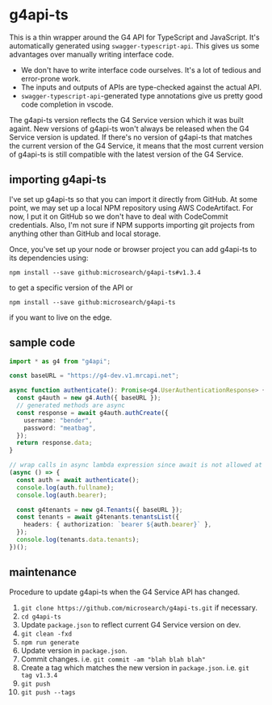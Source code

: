 # g4api-ts

This is a thin wrapper around the G4 API for TypeScript and JavaScript. It's
automatically generated using `swagger-typescript-api`. This gives us some
advantages over manually writing interface code.

- We don't have to write interface code ourselves. It's a lot of tedious and
  error-prone work.
- The inputs and outputs of APIs are type-checked against the actual API.
- `swagger-typescript-api`-generated type annotations give us pretty good code
  completion in vscode.

The g4api-ts version reflects the G4 Service version which it was built againt.
New versions of g4api-ts won't always be released when the G4 Service version is
updated. If there's no version of g4api-ts that matches the current version of
the G4 Service, it means that the most current version of g4api-ts is still
compatible with the latest version of the G4 Service.

## importing g4api-ts

I've set up g4api-ts so that you can import it directly from GitHub. At some
point, we may set up a local NPM repository using AWS CodeArtifact. For now, I
put it on GitHub so we don't have to deal with CodeCommit credentials. Also, I'm
not sure if NPM supports importing git projects from anything other than GitHub
and local storage.

Once, you've set up your node or browser project you can add g4api-ts to its dependencies using:

    npm install --save github:microsearch/g4api-ts#v1.3.4

to get a specific version of the API or

    npm install --save github:microsearch/g4api-ts

if you want to live on the edge.

## sample code

```typescript
import * as g4 from "g4api";

const baseURL = "https://g4-dev.v1.mrcapi.net";

async function authenticate(): Promise<g4.UserAuthenticationResponse> {
  const g4auth = new g4.Auth({ baseURL });
  // generated methods are async
  const response = await g4auth.authCreate({
    username: "bender",
    password: "meatbag",
  });
  return response.data;
}

// wrap calls in async lambda expression since await is not allowed at top level
(async () => {
  const auth = await authenticate();
  console.log(auth.fullname);
  console.log(auth.bearer);

  const g4tenants = new g4.Tenants({ baseURL });
  const tenants = await g4tenants.tenantsList({
    headers: { authorization: `bearer ${auth.bearer}` },
  });
  console.log(tenants.data.tenants);
})();
```

## maintenance

Procedure to update g4api-ts when the G4 Service API has changed.

1. `git clone https://github.com/microsearch/g4api-ts.git` if necessary.
1. `cd g4api-ts`
1. Update `package.json` to reflect current G4 Service version on dev.
1. `git clean -fxd`
1. `npm run generate`
1. Update version in `package.json`.
1. Commit changes. i.e. `git commit -am "blah blah blah"`
1. Create a tag which matches the new version in `package.json`. i.e. `git tag v1.3.4`
1. `git push`
1. `git push --tags`
